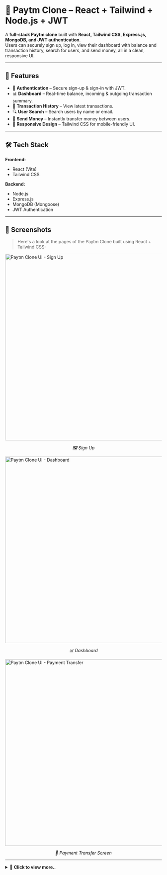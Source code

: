 # 💸 Paytm Clone – React + Tailwind + Node.js + JWT

A **full-stack Paytm clone** built with **React, Tailwind CSS, Express.js, MongoDB, and JWT authentication**.  
Users can securely sign up, log in, view their dashboard with balance and transaction history, search for users, and send money, all in a clean, responsive UI.

---

## 🚀 Features
- 🔑 **Authentication** – Secure sign-up & sign-in with JWT.
- 📊 **Dashboard** – Real-time balance, incoming & outgoing transaction summary.
- 📜 **Transaction History** – View latest transactions.
- 🔍 **User Search** – Search users by name or email.
- 💸 **Send Money** – Instantly transfer money between users.
- 📱 **Responsive Design** – Tailwind CSS for mobile-friendly UI.

---

## 🛠 Tech Stack
**Frontend:**
- React (Vite)
- Tailwind CSS

**Backend:**
- Node.js
- Express.js
- MongoDB (Mongoose)
- JWT Authentication

---

## 📸 Screenshots

> Here's a look at the pages of the Paytm Clone built using React + Tailwind CSS:

<img width="600" alt="Paytm Clone UI - Sign Up" src="https://github.com/user-attachments/assets/ed116a74-34fa-41c6-81e0-25d2224a54cf" />
<p align="center"><i>🖼️ Sign Up</i></p>

<img src="https://github.com/user-attachments/assets/28f068fc-7e33-405a-91c5-3ccba1fb68e3" alt="Paytm Clone UI - Dashboard" width="600"/>
<p align="center"><i>📊 Dashboard</i></p>

<img width="600" alt="Paytm Clone UI - Payment Transfer" src="https://github.com/user-attachments/assets/a5ee423f-978b-42a2-83ed-76830612a1d5" />
<p align="center"><i>💸 Payment Transfer Screen</i></p>

---

<details>
  <summary>📂 <strong>Click to view more..</strong></summary><br>

<img width="600" alt="Paytm Clone UI - Sign In" src="https://github.com/user-attachments/assets/78577408-b267-4f3b-9a4d-ea2fd07254ad" />
<p align="center"><i>🔑 Sign In</i></p>

</details>
